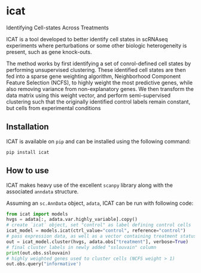 # icat
Identifying Cell-states Across Treatments

ICAT is a tool developed to better identify cell states in scRNAseq experiments where perturbations or some other biologic heterogeneity is present, such as gene knock-outs.

The method works by first identifying a set of conrol-defined cell states by performing unsupervised clustering. These identified cell states are then fed into a sparse gene weighting algorithm, Neighborhood Component Feature Selection (NCFS), to highly weight the most predictive genes, while also removing variance from non-explanatory genes. We then transform the data matrix using this weight vector, and perform semi-supervised clustering such that the originally identified control labels remain constant, but cells from experimental conditions

## Installation

ICAT is available on `pip` and can be installed using the following command:

`pip install icat`

## How to use

ICAT makes heavy use of the excellent `scanpy` library along with the associated `anndata` structure.

Assuming an `sc.AnnData` object, `adata`, ICAT can be run with following code:


```python
from icat import models
hvgs = adata[:, adata.var.highly_variable].copy()
# create `icat` object, set "control" as label defining control cells
icat_model = models.icat(ctrl_value="control", reference="control")
# pass expression data, as well as a vector containing treatment status for each cell in your dataset
out = icat_model.cluster(hvgs, adata.obs["treatment"], verbose=True)
# final cluster labels in newly added "sslouvain" column
print(out.obs.sslouvain)
# highly weighted genes used to cluster cells (NCFS weight > 1)
out.obs.query("informative')

```


